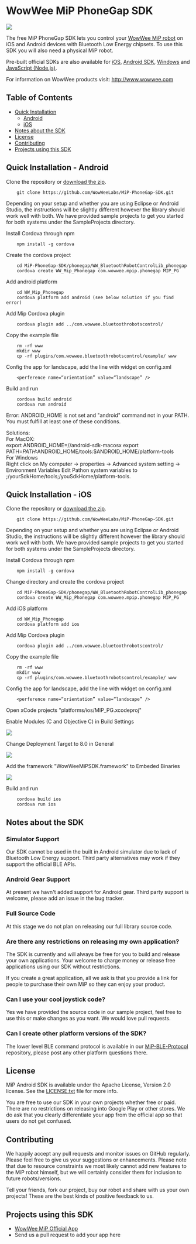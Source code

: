 WowWee MiP PhoneGap SDK
================================

![](images/MiP.png)

The free MiP PhoneGap SDK lets you control your [WowWee MiP robot](http://www.meetmip.com) on iOS and Android devices with Bluetooth Low Energy chipsets. To use this SDK you will also need a physical MiP robot.

Pre-built official SDKs are also available for [iOS](https://github.com/WowWeeLabs/MiP-iOS-SDK), [Android SDK](https://github.com/WowWeeLabs/MiP-Android-SDK), [Windows](https://github.com/WowWeeLabs/MiP-Windows-SDK.git) and [JavaScript (Node.js)](https://github.com/WowWeeLabs/MiP-Node.js-SDK.git).

For information on WowWee products visit: <http://www.wowwee.com>

Table of Contents
---------------------------------------

- [Quick Installation](#)
	- [Android](#quick-installation---android)
	- [iOS](#quick-installation---ios)
- [Notes about the SDK](#notes-about-the-sdk)
- [License](#license)
- [Contributing](#contributing)
- [Projects using this SDK](#projects-using-this-sdk)


Quick Installation - Android
---------------------------------

Clone the repository or [download the zip](https://github.com/WowWeeLabs/MiP-PhoneGap-SDK/archive/master.zip).

		git clone https://github.com/WowWeeLabs/MiP-PhoneGap-SDK.git

Depending on your setup and whether you are using Eclipse or Android Studio, the instructions will be slightly different however the library should work well with both. We have provided sample projects to get you started for both systems under the SampleProjects directory.

Install Cordova through npm

		npm install -g cordova

Create the cordova project

		cd MiP-PhoneGap-SDK/phonegap/WW_BluetoothRobotControlLib_phonegap
		cordova create WW_Mip_Phonegap com.wowwee.mpip.phonegap MIP_PG

Add android platform

		cd WW_Mip_Phonegap
		cordova platform add android (see below solution if you find error)

Add Mip Cordova plugin

		cordova plugin add ../com.wowwee.bluetoothrobotscontrol/

Copy the example file

		rm -rf www
		mkdir www
		cp -rf plugins/com.wowwee.bluetoothrobotscontrol/example/ www

Config the app for landscape, add the line with widget on config.xml

		<perference name=“orientation” value=“landscape” />

Build and run

		cordova build android
		cordova run android

Error:
ANDROID_HOME is not set and "android" command not in your PATH. You must fulfill at least one of these conditions.

Solutions:<br />
For MacOX:<br />
export ANDROID_HOME=/<installation location>/android-sdk-macosx export PATH=${PATH}:$ANDROID_HOME/tools:$ANDROID_HOME/platform-tools<br />
For Windows<br />
Right click on My computer -> properties -> Advanced system setting -> Environment Variables Edit Pathon system variables to ;/yourSdkHome/tools;/youSdkHome/platform-tools.


Quick Installation - iOS
---------------------------------

Clone the repository or [download the zip](https://github.com/WowWeeLabs/MiP-PhoneGap-SDK/archive/master.zip).

		git clone https://github.com/WowWeeLabs/MiP-PhoneGap-SDK.git

Depending on your setup and whether you are using Eclipse or Android Studio, the instructions will be slightly different however the library should work well with both. We have provided sample projects to get you started for both systems under the SampleProjects directory.

Install Cordova through npm

		npm install -g cordova

Change directory and create the cordova project

		cd MiP-PhoneGap-SDK/phonegap/WW_BluetoothRobotControlLib_phonegap
		cordova create WW_Mip_Phonegap com.wowwee.mpip.phonegap MIP_PG

Add iOS platform

		cd WW_Mip_Phonegap
		cordova platform add ios

Add Mip Cordova plugin

		cordova plugin add ../com.wowwee.bluetoothrobotscontrol/

Copy the example file

		rm -rf www
		mkdir www
		cp -rf plugins/com.wowwee.bluetoothrobotscontrol/example/ www

Config the app for landscape, add the line with widget on config.xml

		<perference name=“orientation” value=“landscape” />

Open xCode projects "platforms/ios/MIP_PG.xcodeproj"

Enable Modules (C and Objective C) in Build Settings

![](images/enablemodules.png)

Change Deployment Target to 8.0 in General

![](images/deploymenttarget.png)

Add the framework "WowWeeMiPSDK.framework" to Embeded Binaries

![](images/dragiosframework.png)

Build and run

		cordova build ios
		cordova run ios


Notes about the SDK
---------------------------------

### Simulator Support

Our SDK cannot be used in the built in Android simulator due to lack of Bluetooth Low Energy support. Third party alternatives may work if they support the official BLE APIs.

### Android Gear Support

At present we havn't added support for Android gear. Third party support is welcome, please add an issue in the bug tracker.

### Full Source Code

At this stage we do not plan on releasing our full library source code.

### Are there any restrictions on releasing my own application?

The SDK is currently and will always be free for you to build and release your own applications. Your welcome to charge money or release free applications using our SDK without restrictions.

If you create a great application, all we ask is that you provide a link for people to purchase their own MiP so they can enjoy your product.

### Can I use your cool joystick code?

Yes we have provided the source code in our sample project, feel free to use this or make changes as you want. We would love pull requests.

### Can I create other platform versions of the SDK?

The lower level BLE command protocol is available in our [MiP-BLE-Protocol](http://github.com/WowWeeLabs/MiP-BLE-Protocol) repository, please post any other platform questions there.


License
---------------------------------
MiP Android SDK is available under the Apache License, Version 2.0 license. See the [LICENSE.txt](https://raw.githubusercontent.com/WowWeeLabs/MiP-Android-SDK/master/LICENSE.md) file for more info.

You are free to use our SDK in your own projects whether free or paid. There are no restrictions on releasing into Google Play or other stores. We do ask that you clearly differentiate your app from the official app so that users do not get confused.


Contributing
---------------------------------
We happily accept any pull requests and monitor issues on GitHub regularly. Please feel free to give us your suggestions or enhancements. Please note that due to resource constraints we most likely cannot add new features to the MiP robot himself, but we will certainly consider them for inclusion to future robots/versions.

Tell your friends, fork our project, buy our robot and share with us your own projects! These are the best kinds of positive feedback to us.


Projects using this SDK
---------------------------------
* [WowWee MiP Official App](https://play.google.com/store/apps/details?id=com.wowwee.mip&hl=en)
* Send us a pull request to add your app here
